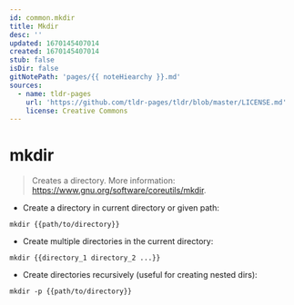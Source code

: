 ```yaml
---
id: common.mkdir
title: Mkdir
desc: ''
updated: 1670145407014
created: 1670145407014
stub: false
isDir: false
gitNotePath: 'pages/{{ noteHiearchy }}.md'
sources:
  - name: tldr-pages
    url: 'https://github.com/tldr-pages/tldr/blob/master/LICENSE.md'
    license: Creative Commons
---
```

# mkdir

> Creates a directory.
> More information: <https://www.gnu.org/software/coreutils/mkdir>.

- Create a directory in current directory or given path:

`mkdir {{path/to/directory}}`

- Create multiple directories in the current directory:

`mkdir {{directory_1 directory_2 ...}}`

- Create directories recursively (useful for creating nested dirs):

`mkdir -p {{path/to/directory}}`

